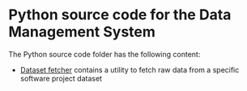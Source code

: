 # Python source code for the Data Management System

The Python source code folder has the following content:

- [Dataset fetcher](dataset-fetcher) contains a utility to fetch raw data from a specific software project dataset
